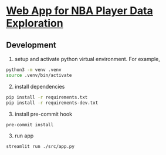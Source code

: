 <!-- markdownlint-disable MD029 -->

# [Web App for NBA Player Data Exploration](https://nba-player-stats.streamlit.app)

## Development

1. setup and activate python virtual environment. For example,

```bash
python3 -m venv .venv
source .venv/bin/activate
```

2. install dependencies

```bash
pip install -r requirements.txt
pip install -r requirements-dev.txt
```

3. install pre-commit hook

```bash
pre-commit install
```

3. run app

```bash
streamlit run ./src/app.py
```
